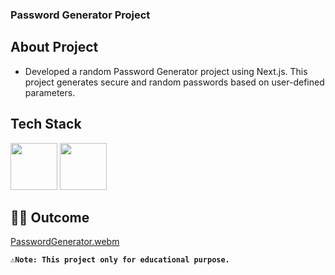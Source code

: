 ### Password Generator Project

## About Project
- Developed a random Password Generator project using Next.js. This project generates secure and random passwords based on user-defined parameters.

## Tech Stack
<img src="https://github.com/marwin1991/profile-technology-icons/assets/136815194/5f8c622c-c217-4649-b0a9-7e0ee24bd704" width="75" height="75">   <img src="https://user-images.githubusercontent.com/25181517/202896760-337261ed-ee92-4979-84c4-d4b829c7355d.png" width="75" height="75">

## 👨‍💻 Outcome
[PasswordGenerator.webm](https://github.com/yagnikpipaliya/PasswordGenerator/assets/97233515/2f00c61b-6d78-4554-b2e8-4e5966dd2c0b)

**`⚠️Note: This project only for educational purpose.`**
